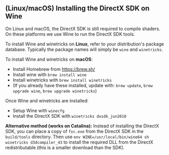 (Linux/macOS) Installing the DirectX SDK on Wine
------------------------------------------------

On Linux and macOS, the DirectX SDK is still required to compile shaders. On these platforms we use Wine to run the DirectX SDK tools.

To install Wine and winetricks on **Linux**, refer to your distribution's package database. Typically the package names will simply be `wine` and `winetricks`.

To install Wine and winetricks on **macOS**:

- Install Homebrew from https://brew.sh/
- Install wine with `brew install wine`
- Install winetricks with `brew install winetricks`
- (If you already have these installed, update with: `brew update`, `brew upgrade wine`, `brew upgrade winetricks`)

Once Wine and winetricks are installed:

- Setup Wine with `winecfg`
- Install the DirectX SDK with `winetricks dxsdk_jun2010`

**Alternative method (works on Catalina):** Instead of installing the DirectX SDK, you can place a copy of `fxc.exe` from the DirectX SDK in the `build/tools` directory. Then use `env WINE=/usr/local/bin/wine64 sh winetricks d3dcompiler_43` to install the required DLL from the DirectX redistributable (this is a smaller download than the SDK).
